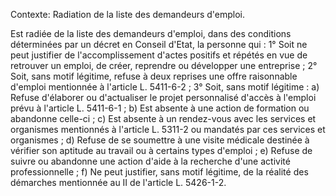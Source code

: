 Contexte: Radiation de la liste des demandeurs d'emploi.

Est radiée de la liste des demandeurs d'emploi, dans des conditions déterminées par un décret en Conseil d'Etat, la personne qui : 1° Soit ne peut justifier de l'accomplissement d'actes positifs et répétés en vue de retrouver un emploi, de créer, reprendre ou développer une entreprise ; 2° Soit, sans motif légitime, refuse à deux reprises une offre raisonnable d'emploi mentionnée à l'article L. 5411-6-2 ; 3° Soit, sans motif légitime : a) Refuse d'élaborer ou d'actualiser le projet personnalisé d'accès à l'emploi prévu à l'article L. 5411-6-1 ; b) Est absente à une action de formation ou abandonne celle-ci ; c) Est absente à un rendez-vous avec les services et organismes mentionnés à l'article L. 5311-2 ou mandatés par ces services et organismes ; d) Refuse de se soumettre à une visite médicale destinée à vérifier son aptitude au travail ou à certains types d'emploi ; e) Refuse de suivre ou abandonne une action d'aide à la recherche d'une activité professionnelle ; f) Ne peut justifier, sans motif légitime, de la réalité des démarches mentionnée au II de l'article L. 5426-1-2.